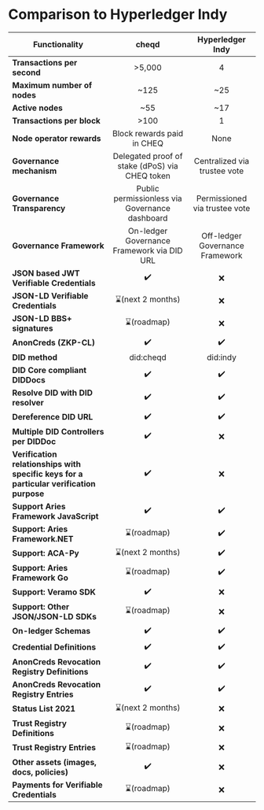 # Comparison to Hyperledger Indy

| Functionality                                                                           |                      cheqd                     |         Hyperledger Indy        |
| --------------------------------------------------------------------------------------- | :--------------------------------------------: | :-----------------------------: |
| **Transactions per second**                                                             |                     >5,000                     |                4                |
| **Maximum number of nodes**                                                             |                      \~125                     |               \~25              |
| **Active nodes**                                                                        |                      \~55                      |               \~17              |
| **Transactions per block**                                                              |                      >100                      |                1                |
| **Node operator rewards**                                                               |           Block rewards paid in CHEQ           |               None              |
| **Governance mechanism**                                                                | Delegated proof of stake (dPoS) via CHEQ token |   Centralized via trustee vote  |
| **Governance Transparency**                                                             | Public permissionless via Governance dashboard |  Permissioned via trustee vote  |
| **Governance Framework**                                                                |   On-ledger Governance Framework via DID URL   | Off-ledger Governance Framework |
| **JSON based JWT Verifiable Credentials**                                               |                       ✔️                       |                ❌                |
| **JSON-LD Verifiable Credentials**                                                      |                ⌛(next 2 months)                |                ❌                |
| **JSON-LD BBS+ signatures**                                                             |                   ⌛(roadmap)                   |                ❌                |
| **AnonCreds (ZKP-CL)**                                                                  |                       ✔️                       |                ✔️               |
| **DID method**                                                                          |                    did:cheqd                   |             did:indy            |
| **DID Core compliant DIDDocs**                                                          |                       ✔️                       |                ✔️               |
| **Resolve DID with DID resolver**                                                       |                       ✔️                       |                ✔️               |
| **Dereference DID URL**                                                                 |                       ✔️                       |                ✔️               |
| **Multiple DID Controllers per DIDDoc**                                                 |                       ✔️                       |                ❌                |
| **Verification relationships with specific keys for a particular verification purpose** |                       ✔️                       |                ❌                |
| **Support Aries Framework JavaScript**                                                  |                       ✔️                       |                ✔️               |
| **Support: Aries Framework.NET**                                                        |                   ⌛(roadmap)                   |                ✔️               |
| **Support: ACA-Py**                                                                     |                ⌛(next 2 months)                |                ✔️               |
| **Support: Aries Framework Go**                                                         |                   ⌛(roadmap)                   |                ✔️               |
| **Support: Veramo SDK**                                                                 |                       ✔️                       |                ❌                |
| **Support: Other JSON/JSON-LD SDKs**                                                    |                   ⌛(roadmap)                   |                ❌                |
| **On-ledger Schemas**                                                                   |                       ✔️                       |                ✔️               |
| **Credential Definitions**                                                              |                       ✔️                       |                ✔️               |
| **AnonCreds Revocation Registry Definitions**                                           |                       ✔️                       |                ✔️               |
| **AnonCreds Revocation Registry Entries**                                               |                       ✔️                       |                ✔️               |
| **Status List 2021**                                                                    |                ⌛(next 2 months)                |                ❌                |
| **Trust Registry Definitions**                                                          |                   ⌛(roadmap)                   |                ❌                |
| **Trust Registry Entries**                                                              |                   ⌛(roadmap)                   |                ❌                |
| **Other assets (images, docs, policies)**                                               |                       ✔️                       |                ❌                |
| **Payments for Verifiable Credentials**                                                 |                   ⌛(roadmap)                   |                ❌                |
